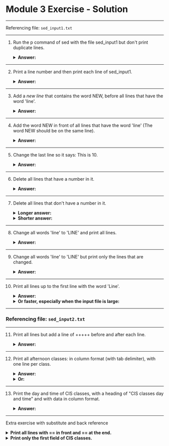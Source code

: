 # Module 3 Exercise - Solution

--------------------------------------------
Referencing file: `sed_input1.txt`

--------------------------------------------
1. Run the p command of sed with the file sed_input1 but don't print duplicate lines.

   <details>
   <summary><strong>Answer:</strong></summary>
   
   ```bash
   sed -n 'p' sed_input1
   ```

   Explanation:
   - `sed`: Stream editor for filtering and transforming text.
   - `-n`: Suppresses automatic printing of pattern space.
   - `'p'`: Prints the current pattern space.

   </details>

--------------------------------------------
2. Print a line number and then print each line of sed_input1.

   <details>
   <summary><strong>Answer:</strong></summary>
   
   ```bash
   sed '=' sed_input1
   ```

   Explanation:
   - `'='`: Prints the line number followed by a newline.

   </details>

--------------------------------------------
3. Add a *new line* that contains the word NEW, before all lines that have the word 'line'.

   <details>
   <summary><strong>Answer:</strong></summary>
   
   ```bash
   sed '/line/ i NEW' sed_input1
   ```

   Explanation:
   - `'/line/'`: Matches lines containing the word 'line'.
   - `'i NEW'`: Inserts the line 'NEW' before each matching line.

   </details>

--------------------------------------------
4. Add the word NEW in front of all lines that have the word 'line' (The word NEW should be on the same line).

   <details>
   <summary><strong>Answer:</strong></summary>
   
   ```bash
   sed '/line/ s/^/NEW /' sed_input1
   ```

   Explanation:
   - `'/line/'`: Matches lines containing the word 'line'.
   - `'s/^/NEW /'`: Substitutes the start of the line with 'NEW '.

   </details>

--------------------------------------------
5. Change the last line so it says: This is 10.

   <details>
   <summary><strong>Answer:</strong></summary>
   
   ```bash
   sed '$c  This is 10' sed_input1
   ```

   Explanation:
   - `'$'`: Refers to the last line.
   - `'c  This is 10'`: Changes the line to 'This is 10'.

   </details>

--------------------------------------------
6. Delete all lines that have a number in it.

   <details>
   <summary><strong>Answer:</strong></summary>
   
   ```bash
   sed '/[0-9]/d' sed_input1
   ```

   Explanation:
   - `'[0-9]'`: Matches any digit.
   - `'d'`: Deletes the matching lines.

   </details>

--------------------------------------------
7. Delete all lines that don't have a number in it.

   <details>
   <summary><strong>Longer answer:</strong></summary>
   
   ```bash
   sed -r '/^[^0-9]+$/d' sed_input1
   # Use anchor `^` and `$` and `[^0-9]+` to match lines that don't contain a digit.
   # The `+` is crucial, it means one or more of the preceding character.
   ```

   Explanation:
   - `-r`: Enables extended regular expressions.
   - `'^/[^0-9]+/d'`: Deletes lines that do not contain a digit.

   </details>

   <details>
   <summary><strong>Shorter answer:</strong></summary>
   
   ```bash
   sed '/[0-9]/! d' sed_input1
   ```

   Explanation:
   - `'! d'`: Deletes lines that do not match the pattern.

   </details>

--------------------------------------------
8. Change all words 'line' to 'LINE' and print all lines.

   <details>
   <summary><strong>Answer:</strong></summary>
   
   ```bash
   sed 's/line/LINE/' sed_input1
   ```

   Explanation:
   - `'s/line/LINE/'`: Substitutes 'line' with 'LINE'.

   </details>

--------------------------------------------
9. Change all words 'line' to 'LINE' but print only the lines that are changed.

   <details>
   <summary><strong>Answer:</strong></summary>
   
   ```bash
   sed -n 's/line/LINE/p' sed_input1
   ```

   Explanation:
   - `-n`: Suppresses automatic printing.
   - `'p'`: Prints only the lines where substitutions occurred.

   </details>

--------------------------------------------
10. Print all lines up to the first line with the word 'Line'.

    <details>
    <summary><strong>Answer:</strong></summary>
    
    ```bash
    sed -n '1,/Line/p' sed_input1
    ```

    Explanation:
    - `'1,/Line/'`: Matches from the first line to the first occurrence of 'Line'.
    - `'p'`: Prints the matching lines.

    </details>

    <details>
    <summary><strong>Or faster, especially when the input file is large:</strong></summary>
    
    ```bash
    sed '/Line/q' sed_input1
    ```

    Explanation:
    - `'/Line/q'`: Quits after the first line containing 'Line', printing all lines up to that point.

    </details>

--------------------------------------------
### Referencing file: `sed_input2.txt`

--------------------------------------------
11. Print all lines but add a line of +++++ before and after each line.

    <details>
    <summary><strong>Answer:</strong></summary>
    
    Create a sed script named e11.sed with the following lines:
    ```bash
    # script for exercise 11 of module 3
    i +++++
    a +++++
    ```
    To run the script:
    ```bash
    sed -f e11.sed sed_input2.txt
    ```

    Explanation:
    - `'i +++++'`: Inserts '+++++' before each line.
    - `'a +++++'`: Appends '+++++' after each line.
    - `-f e11.sed`: Uses the specified script file.

    </details>

--------------------------------------------
12. Print all afternoon classes: in column format (with tab delimiter), with one line per class.

    <details>
    <summary><strong>Answer:</strong></summary>
    
    ```bash
    sed -n '/afternoon/,$ s/;/\t/gp' sed_input2.txt
    ```

    Explanation:
    - `'/afternoon/,$'`: Matches from the first occurrence of 'afternoon' to the end of the file.
    - `'s/;/\t/g'`: Replaces semicolons with tabs.
    - `'p'`: Prints the matching lines.

    </details>

    <details>
    <summary><strong>Or:</strong></summary>
    
    ```bash
    sed -n '/afternoon/,$ { y/;/\t/ ; /[0-9]/ p }' sed_input2.txt
    ```

    Explanation:
    - `'y/;/\t/'`: Translates semicolons to tabs.
    - `'/[0-9]/ p'`: Prints lines containing numbers.

    </details>

--------------------------------------------
13. Print the day and time of CIS classes, with a heading of "CIS classes day and time" and with data in column format.

    <details>
    <summary><strong>Answer:</strong></summary>
    
    Create a sed script named e13.sed with the following lines:
    ```bash
    # sed script for exercise 13 of module 3
    1i CIS classes day and time
    /cis/ { y/;/\t/
            p  }
    ```
    Run:
    ```bash
    sed -nf e13.sed sed_input2.txt
    ```

    Explanation:
    - `'1i CIS classes day and time'`: Inserts the heading at the beginning.
    - `'/cis/'`: Matches lines containing 'cis'.
    - `'y/;/\t/'`: Translates semicolons to tabs.
    - `'p'`: Prints the matching lines.
    - `-nf e13.sed`: Uses the specified script file without automatic printing.

    </details>

--------------------------------------------

Extra exercise with substitute and back reference

<details>
<summary><strong>Print all lines with == in front and == at the end.</strong></summary>

**Answer:**
```bash
sed 's/.*/==&==/' sed_input2.txt
```

Explanation:
- `'s/.*/==&==/'`: Substitutes the entire line with '==' at the beginning and end, where `&` represents the whole matched line.

</details>

<details>
<summary><strong>Print only the first field of CIS classes.</strong></summary>

**Answer:**
```bash
sed -nr '/cis/ s/(.*);.*;.*;.*;.*/\1/p' sed_input2.txt
```

Explanation:
- `-nr`: Suppresses automatic printing and enables extended regular expressions.
- `'/cis/'`: Matches lines containing 'cis'.
- `'s/(.*);.*;.*;.*;.*/\1/'`: Captures the first field before the first semicolon and prints it.

</details>